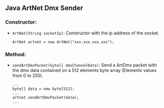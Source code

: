 ## Java ArtNet Dmx Sender

### Constructor:

- `ArtNet(String socketIp)`: Constructor with the ip address of the socket.
    ```
    ArtNet artnet = new ArtNet("xxx.xxx.xxx.xxx");
    ```

### Method:

- `sendArtDmxPacket(byte[] dmxChannelData)`: Send a ArtDmx packet with the dmx data contained on a 512 elements byte array (Elements values from 0 to 255).
  ```
  ...
  byte[] data = new byte[512];
  ...
  artnet.sendArtDmxPacket(data);
  ...
  ```

